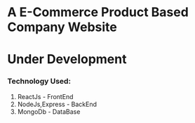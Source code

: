# A E-Commerce Product Based Company Website

# Under Development

### Technology Used:
1. ReactJs - FrontEnd
2. NodeJs,Express - BackEnd
3. MongoDb - DataBase